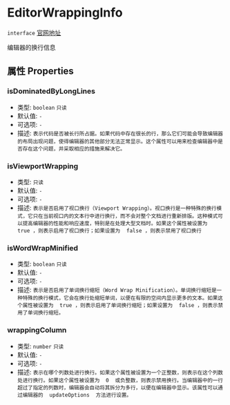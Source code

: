 # EditorWrappingInfo
`interface` [官网地址](https://microsoft.github.io/monaco-editor/docs.html#interfaces/editor.EditorWrappingInfo.html)

编辑器的换行信息

## 属性 Properties
### isDominatedByLongLines
+ 类型: `boolean`  `只读` 
+ 默认值: `-`
+ 可选项: `-`
+ 描述: `表示代码是否被长行所占据。如果代码中存在很长的行，那么它们可能会导致编辑器的布局出现问题，使得编辑器的其他部分无法正常显示。这个属性可以用来检查编辑器中是否存在这个问题，并采取相应的措施来解决它。`

### isViewportWrapping
+ 类型:  `只读` 
+ 默认值: `-`
+ 可选项: `-`
+ 描述: `表示是否启用了视口换行（Viewport Wrapping）。视口换行是一种特殊的换行模式，它只在当前视口内的文本行中进行换行，而不会对整个文档进行重新排版。这种模式可以提高编辑器的性能和响应速度，特别是在处理大型文档时。如果这个属性被设置为  true ，则表示启用了视口换行；如果设置为  false ，则表示禁用了视口换行`


### isWordWrapMinified
+ 类型: `boolean`  `只读` 
+ 默认值: `-`
+ 可选项: `-`
+ 描述: `表示是否启用了单词换行缩短（Word Wrap Minification）。单词换行缩短是一种特殊的换行模式，它会在换行处缩短单词，以便在有限的空间内显示更多的文本。如果这个属性被设置为  true ，则表示启用了单词换行缩短；如果设置为  false ，则表示禁用了单词换行缩短。`


### wrappingColumn
+ 类型: `number`  `只读` 
+ 默认值: `-`
+ 可选项: `-`
+ 描述: `表示在哪个列数处进行换行。如果这个属性被设置为一个正整数，则表示在这个列数处进行换行。如果这个属性被设置为  0  或负整数，则表示禁用换行。当编辑器中的一行超过了指定的列数时，编辑器会自动将其拆分为多行，以便在编辑器中显示。该属性可以通过编辑器的  updateOptions  方法进行设置。`
